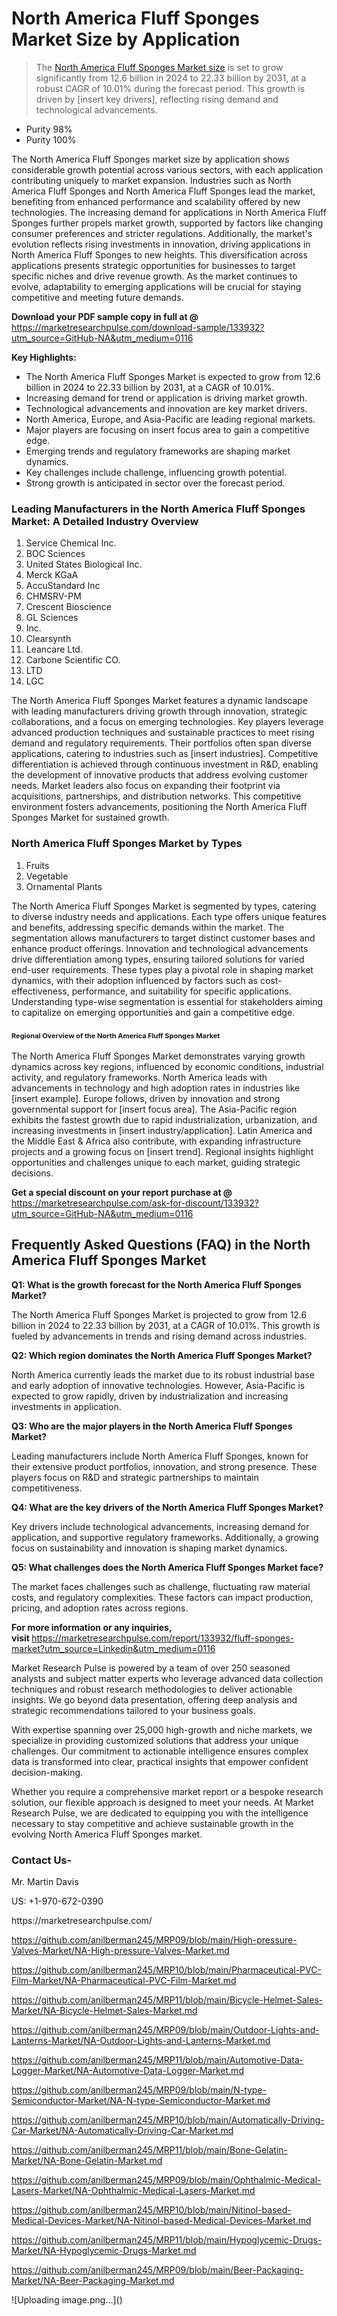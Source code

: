 <h1>North America Fluff Sponges Market&nbsp;Size by Application</h1><blockquote><p>The <a href="https://marketresearchpulse.com/download-sample/133932?utm_source=GitHub-NA&amp;utm_medium=0116">North America Fluff Sponges Market size</a> is set to grow significantly from 12.6 billion in 2024 to 22.33 billion by 2031, at a robust CAGR of 10.01% during the forecast period. This growth is driven by [insert key drivers], reflecting rising demand and technological advancements.</p></blockquote><ul><li>Purity 98%<li> Purity 100%</li></ul><p>The North America Fluff Sponges market size by application shows considerable growth potential across various sectors, with each application contributing uniquely to market expansion. Industries such as North America Fluff Sponges and North America Fluff Sponges lead the market, benefiting from enhanced performance and scalability offered by new technologies. The increasing demand for applications in North America Fluff Sponges further propels market growth, supported by factors like changing consumer preferences and stricter regulations. Additionally, the market's evolution reflects rising investments in innovation, driving applications in North America Fluff Sponges to new heights. This diversification across applications presents strategic opportunities for businesses to target specific niches and drive revenue growth. As the market continues to evolve, adaptability to emerging applications will be crucial for staying competitive and meeting future demands.</p><p><strong>Download your PDF sample copy in full at @ </strong><a href="https://marketresearchpulse.com/download-sample/133932?utm_source=GitHub-NA&amp;utm_medium=0116">https://marketresearchpulse.com/download-sample/133932?utm_source=GitHub-NA&amp;utm_medium=0116</a></p><p><strong>Key Highlights: </strong></p><ul><li>The North America Fluff Sponges Market is expected to grow from 12.6 billion in 2024 to 22.33 billion by 2031, at a CAGR of 10.01%.</li><li>Increasing demand for trend or application is driving market growth.</li><li>Technological advancements and innovation are key market drivers.</li><li>North America, Europe, and Asia-Pacific are leading regional markets.</li><li>Major players are focusing on insert focus area to gain a competitive edge.</li><li>Emerging trends and regulatory frameworks are shaping market dynamics.</li><li>Key challenges include challenge, influencing growth potential.</li><li>Strong growth is anticipated in sector over the forecast period.</li></ul><h3>Leading Manufacturers in the North America Fluff Sponges Market: A Detailed Industry Overview</h3><ol><li>Service Chemical Inc.</li><li>BOC Sciences</li><li>United States Biological Inc.</li><li>Merck KGaA</li><li>AccuStandard Inc</li><li>CHMSRV-PM</li><li>Crescent Bioscience</li><li>GL Sciences</li><li>Inc.</li><li>Clearsynth</li><li>Leancare Ltd.</li><li>Carbone Scientific CO.</li><li>LTD</li><li>LGC</li></ol><div class="flex max-w-full flex-col flex-grow"><div class="min-h-8 text-message flex w-full flex-col items-end gap-2 whitespace-normal break-words [.text-message+&amp;]:mt-5" dir="auto" data-message-author-role="assistant" data-message-id="fd8432e4-4910-450d-b182-61b7bfb0a01f" data-message-model-slug="gpt-4o"><div class="flex w-full flex-col gap-1 empty:hidden first:pt-[3px]"><div class="markdown prose w-full break-words dark:prose-invert light"><p>The North America Fluff Sponges Market features a dynamic landscape with leading manufacturers driving growth through innovation, strategic collaborations, and a focus on emerging technologies. Key players leverage advanced production techniques and sustainable practices to meet rising demand and regulatory requirements. Their portfolios often span diverse applications, catering to industries such as [insert industries]. Competitive differentiation is achieved through continuous investment in R&amp;D, enabling the development of innovative products that address evolving customer needs. Market leaders also focus on expanding their footprint via acquisitions, partnerships, and distribution networks. This competitive environment fosters advancements, positioning the North America Fluff Sponges Market for sustained growth.</p></div></div></div></div><h3>North America Fluff Sponges Market by Types</h3><ol><li>Fruits<li> Vegetable<li> Ornamental Plants</li></ol><div class="flex max-w-full flex-col flex-grow"><div class="min-h-8 text-message flex w-full flex-col items-end gap-2 whitespace-normal break-words [.text-message+&amp;]:mt-5" dir="auto" data-message-author-role="assistant" data-message-id="084470be-0bb7-4664-bddf-5156b4f41249" data-message-model-slug="gpt-4o-mini"><div class="flex w-full flex-col gap-1 empty:hidden first:pt-[3px]"><div class="markdown prose w-full break-words dark:prose-invert light"><p>The North America Fluff Sponges Market is segmented by types, catering to diverse industry needs and applications. Each type offers unique features and benefits, addressing specific demands within the market. The segmentation allows manufacturers to target distinct customer bases and enhance product offerings. Innovation and technological advancements drive differentiation among types, ensuring tailored solutions for varied end-user requirements. These types play a pivotal role in shaping market dynamics, with their adoption influenced by factors such as cost-effectiveness, performance, and suitability for specific applications. Understanding type-wise segmentation is essential for stakeholders aiming to capitalize on emerging opportunities and gain a competitive edge.</p></div></div></div></div><h3><span style="font-size: 11px;">Regional Overview of the North America Fluff Sponges Market</span></h3><div class="flex max-w-full flex-col flex-grow"><div class="min-h-8 text-message flex w-full flex-col items-end gap-2 whitespace-normal break-words [.text-message+&amp;]:mt-5" dir="auto" data-message-author-role="assistant" data-message-id="e9038762-ce64-4e30-91c9-9bd413514231" data-message-model-slug="gpt-4o-mini"><div class="flex w-full flex-col gap-1 empty:hidden first:pt-[3px]"><div class="markdown prose w-full break-words dark:prose-invert light"><p>The North America Fluff Sponges Market demonstrates varying growth dynamics across key regions, influenced by economic conditions, industrial activity, and regulatory frameworks. North America leads with advancements in technology and high adoption rates in industries like [insert example]. Europe follows, driven by innovation and strong governmental support for [insert focus area]. The Asia-Pacific region exhibits the fastest growth due to rapid industrialization, urbanization, and increasing investments in [insert industry/application]. Latin America and the Middle East &amp; Africa also contribute, with expanding infrastructure projects and a growing focus on [insert trend]. Regional insights highlight opportunities and challenges unique to each market, guiding strategic decisions.</p></div></div></div></div><p><strong>Get a special discount on your report purchase at @ </strong><a href="https://marketresearchpulse.com/ask-for-discount/133932?utm_source=GitHub-NA&amp;utm_medium=0116">https://marketresearchpulse.com/ask-for-discount/133932?utm_source=GitHub-NA&amp;utm_medium=0116</a></p><h2>Frequently Asked Questions (FAQ) in the North America Fluff Sponges Market</h2><p><strong>Q1: What is the growth forecast for the North America Fluff Sponges Market?</strong></p><p>The North America Fluff Sponges Market is projected to grow from 12.6 billion in 2024 to 22.33 billion by 2031, at a CAGR of 10.01%. This growth is fueled by advancements in trends and rising demand across industries.</p><p><strong>Q2: Which region dominates the North America Fluff Sponges Market?</strong></p><p>North America currently leads the market due to its robust industrial base and early adoption of innovative technologies. However, Asia-Pacific is expected to grow rapidly, driven by industrialization and increasing investments in application.</p><p><strong>Q3: Who are the major players in the North America Fluff Sponges Market?</strong></p><p>Leading manufacturers include North America Fluff Sponges, known for their extensive product portfolios, innovation, and strong presence. These players focus on R&amp;D and strategic partnerships to maintain competitiveness.</p><p><strong>Q4: What are the key drivers of the North America Fluff Sponges Market?</strong></p><p>Key drivers include technological advancements, increasing demand for application, and supportive regulatory frameworks. Additionally, a growing focus on sustainability and innovation is shaping market dynamics.</p><p><strong>Q5: What challenges does the North America Fluff Sponges Market face?</strong></p><p>The market faces challenges such as challenge, fluctuating raw material costs, and regulatory complexities. These factors can impact production, pricing, and adoption rates across regions.</p><p><strong>For more information or any inquiries, visit&nbsp;</strong><a href="https://marketresearchpulse.com/report/133932/fluff-sponges-market?utm_source=Linkedin&utm_medium=0116">https://marketresearchpulse.com/report/133932/fluff-sponges-market?utm_source=Linkedin&utm_medium=0116</a></p><p>Market Research Pulse is powered by a team of over 250 seasoned analysts and subject matter experts who leverage advanced data collection techniques and robust research methodologies to deliver actionable insights. We go beyond data presentation, offering deep analysis and strategic recommendations tailored to your business goals.</p><p>With expertise spanning over 25,000 high-growth and niche markets, we specialize in providing customized solutions that address your unique challenges. Our commitment to actionable intelligence ensures complex data is transformed into clear, practical insights that empower confident decision-making.</p><p>Whether you require a comprehensive market report or a bespoke research solution, our flexible approach is designed to meet your needs. At Market Research Pulse, we are dedicated to equipping you with the intelligence necessary to stay competitive and achieve sustainable growth in the evolving North America Fluff Sponges market.</p><h3><strong>Contact Us-</strong></h3><p>Mr. Martin Davis</p><p>US: +1-970-672-0390</p><p>https://marketresearchpulse.com/</p><p><a href="https://github.com/anilberman245/MRP09/blob/main/High-pressure-Valves-Market/NA-High-pressure-Valves-Market.md">https://github.com/anilberman245/MRP09/blob/main/High-pressure-Valves-Market/NA-High-pressure-Valves-Market.md</a></p><p><a href="https://github.com/anilberman245/MRP10/blob/main/Pharmaceutical-PVC-Film-Market/NA-Pharmaceutical-PVC-Film-Market.md">https://github.com/anilberman245/MRP10/blob/main/Pharmaceutical-PVC-Film-Market/NA-Pharmaceutical-PVC-Film-Market.md</a></p><p><a href="https://github.com/anilberman245/MRP11/blob/main/Bicycle-Helmet-Sales-Market/NA-Bicycle-Helmet-Sales-Market.md">https://github.com/anilberman245/MRP11/blob/main/Bicycle-Helmet-Sales-Market/NA-Bicycle-Helmet-Sales-Market.md</a></p><p><a href="https://github.com/anilberman245/MRP09/blob/main/Outdoor-Lights-and-Lanterns-Market/NA-Outdoor-Lights-and-Lanterns-Market.md">https://github.com/anilberman245/MRP09/blob/main/Outdoor-Lights-and-Lanterns-Market/NA-Outdoor-Lights-and-Lanterns-Market.md</a></p><p><a href="https://github.com/anilberman245/MRP11/blob/main/Automotive-Data-Logger-Market/NA-Automotive-Data-Logger-Market.md">https://github.com/anilberman245/MRP11/blob/main/Automotive-Data-Logger-Market/NA-Automotive-Data-Logger-Market.md</a></p><p><a href="https://github.com/anilberman245/MRP09/blob/main/N-type-Semiconductor-Market/NA-N-type-Semiconductor-Market.md">https://github.com/anilberman245/MRP09/blob/main/N-type-Semiconductor-Market/NA-N-type-Semiconductor-Market.md</a></p><p><a href="https://github.com/anilberman245/MRP10/blob/main/Automatically-Driving-Car-Market/NA-Automatically-Driving-Car-Market.md">https://github.com/anilberman245/MRP10/blob/main/Automatically-Driving-Car-Market/NA-Automatically-Driving-Car-Market.md</a></p><p><a href="https://github.com/anilberman245/MRP11/blob/main/Bone-Gelatin-Market/NA-Bone-Gelatin-Market.md">https://github.com/anilberman245/MRP11/blob/main/Bone-Gelatin-Market/NA-Bone-Gelatin-Market.md</a></p><p><a href="https://github.com/anilberman245/MRP09/blob/main/Ophthalmic-Medical-Lasers-Market/NA-Ophthalmic-Medical-Lasers-Market.md">https://github.com/anilberman245/MRP09/blob/main/Ophthalmic-Medical-Lasers-Market/NA-Ophthalmic-Medical-Lasers-Market.md</a></p><p><a href="https://github.com/anilberman245/MRP10/blob/main/Nitinol-based-Medical-Devices-Market/NA-Nitinol-based-Medical-Devices-Market.md">https://github.com/anilberman245/MRP10/blob/main/Nitinol-based-Medical-Devices-Market/NA-Nitinol-based-Medical-Devices-Market.md</a></p><p><a href="https://github.com/anilberman245/MRP11/blob/main/Hypoglycemic-Drugs-Market/NA-Hypoglycemic-Drugs-Market.md">https://github.com/anilberman245/MRP11/blob/main/Hypoglycemic-Drugs-Market/NA-Hypoglycemic-Drugs-Market.md</a></p><p><a href="https://github.com/anilberman245/MRP09/blob/main/Beer-Packaging-Market/NA-Beer-Packaging-Market.md">https://github.com/anilberman245/MRP09/blob/main/Beer-Packaging-Market/NA-Beer-Packaging-Market.md</a></p>
![Uploading image.png…]()

